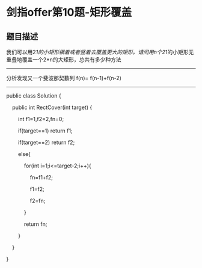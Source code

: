 # 剑指offer第10题-矩形覆盖

## 题目描述

我们可以用2*1的小矩形横着或者竖着去覆盖更大的矩形。请问用n个2*1的小矩形无重叠地覆盖一个2*n的大矩形，总共有多少种方法

---

分析发现又一个斐波那契数列 f(n)= f(n-1)+f(n-2)

---

public class Solution {

    public int RectCover(int target) {

        int f1=1,f2=2,fn=0;

        if(target==1) return f1;

        if(target==2) return f2;

        else{

            for(int i=1;i<=target-2;i++){

                fn=f1+f2;

                f1=f2;

                f2=fn;

            }

            return fn;

        }

    }

}

